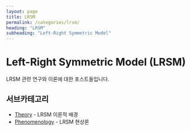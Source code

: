 ```yaml
---
layout: page
title: LRSM
permalink: /categories/lrsm/
heading: "LRSM"
subheading: "Left-Right Symmetric Model"
---
```


# Left-Right Symmetric Model (LRSM)

LRSM 관련 연구와 이론에 대한 포스트들입니다.

## 서브카테고리
- [Theory](/categories/lrsm/theory/) - LRSM 이론적 배경
- [Phenomenology](/categories/lrsm/phenomenology/) - LRSM 현상론